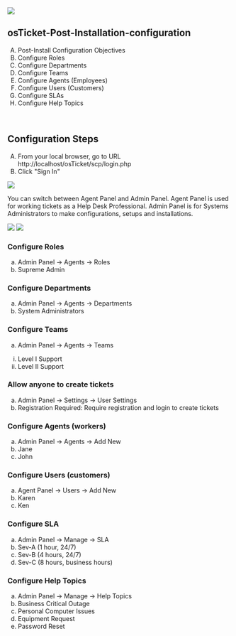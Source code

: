 <img src="https://iili.io/dGyagHX.png">
<h2>osTicket-Post-Installation-configuration</h2>
<ol type="A">
<li>Post-Install Configuration Objectives</li>
<li>Configure Roles</li>
<li>Configure Departments</li>
<li>Configure Teams</li>
<li>Configure Agents (Employees)</li>
<li>Configure Users (Customers)</li>
<li>Configure SLAs</li>
<li>Configure Help Topics</li>
</ol>
<br>
<h2>Configuration Steps</h2>
<ol type="A">
<li>From your local browser, go to URL http://localhost/osTicket/scp/login.php</li>
<li>Click "Sign In"</li>
</ol>
<img src="https://iili.io/dVFcevS.png">
<br>
<p>You can switch between Agent Panel and Admin Panel. Agent Panel is used for working tickets as a Help Desk Professional. 
Admin Panel is for Systems Administrators to make configurations, setups and installations. </p>
<img src="https://iili.io/dVFWNmQ.png">
<img src="https://iili.io/dVFX9YG.png">
<br>
<h3>Configure Roles</h3>
<ol type="a">
<li>Admin Panel -> Agents -> Roles</li>
<li>Supreme Admin</li>
</ol>
<h3>Configure Departments</h3>
<ol type="a">
<li>Admin Panel -> Agents -> Departments</li>
<li>System Administrators</li>
</ol>
<h3>Configure Teams</h3>
<ol type="a">
<li>Admin Panel -> Agents -> Teams</li>
</ol>
<ol type="i" start="1">
<li>Level I Support</li>
<li>Level II Support</li>
</ol>
<h3>Allow anyone to create tickets</h3>
<ol type="a">
<li>Admin Panel -> Settings -> User Settings</li>
<li>Registration Required: Require registration and login to create tickets</li>
</ol>
<h3>Configure Agents (workers)</h3>
<ol type="a">
<li>Admin Panel -> Agents -> Add New</li>
<li>Jane</li>
<li>John</li>
</ol>
<h3>Configure Users (customers)</h3>
<ol type="a">
<li>Agent Panel -> Users -> Add New</li>
<li>Karen</li>
<li>Ken</li>
</ol>
<h3>Configure SLA</h3>
<ol type="a">
<li>Admin Panel -> Manage -> SLA</li>
<li>Sev-A (1 hour, 24/7)</li>
<li>Sev-B (4 hours, 24/7)</li>
<li>Sev-C (8 hours, business hours)</li>
</ol>
<h3>Configure Help Topics</h3>
<ol type="a">
<li>Admin Panel -> Manage -> Help Topics</li>
<li>Business Critical Outage</li>
<li>Personal Computer Issues</li>
<li>Equipment Request</li>
<li>Password Reset</li>
</ol>




